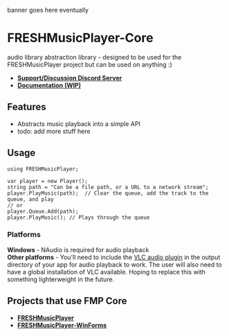 banner goes here eventually
# FRESHMusicPlayer-Core
audio library abstraction library - designed to be used for the FRESHMusicPlayer project but can be used on anything :)
- [**Support/Discussion Discord Server**](https://discord.gg/mFGFT8K)   
- [**Documentation (WIP)**]()
## Features
- Abstracts music playback into a simple API
- todo: add more stuff here
## Usage
```
using FRESHMusicPlayer;

var player = new Player();
string path = "Can be a file path, or a URL to a network stream";
player.PlayMusic(path);  // Clear the queue, add the track to the queue, and play
// or
player.Queue.Add(path);
player.PlayMusic(); // Plays through the queue
```
### Platforms
**Windows** - NAudio is required for audio playback   
**Other platforms** - You'll need to include the [VLC audio plugin](https://github.com/DeclanHoare/FmpVlcBackend) in the output directory of your app for audio playback to work. The user will also need to have a global installation of VLC available. Hoping to replace this with something lighterweight in the future.
## Projects that use FMP Core
- [**FRESHMusicPlayer**](https://github.com/royce551/freshmusicplayer)
- [**FRESHMusicPlayer-WinForms**](https://github.com/royce551/freshmusicplayer-wpfui)
